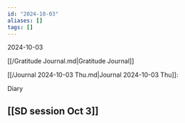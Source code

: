 ```yaml
---
id: "2024-10-03"
aliases: []
tags: []
---
```


2024-10-03

[[/Gratitude Journal.md|Gratitude Journal]]

[[/Journal 2024-10-03 Thu.md|Journal 2024-10-03 Thu]]:

Diary

## [[SD session Oct 3]]
